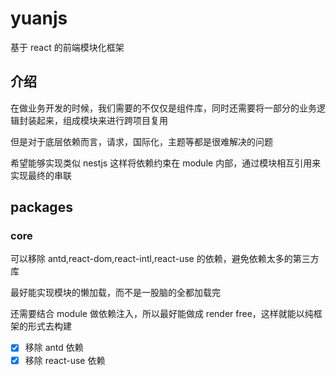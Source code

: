 # yuanjs

基于 react 的前端模块化框架

## 介绍

在做业务开发的时候，我们需要的不仅仅是组件库，同时还需要将一部分的业务逻辑封装起来，组成模块来进行跨项目复用

但是对于底层依赖而言，请求，国际化，主题等都是很难解决的问题

希望能够实现类似 nestjs 这样将依赖约束在 module 内部，通过模块相互引用来实现最终的串联

## packages

### core

可以移除 antd,react-dom,react-intl,react-use 的依赖，避免依赖太多的第三方库

最好能实现模块的懒加载，而不是一股脑的全都加载完

还需要结合 module 做依赖注入，所以最好能做成 render free，这样就能以纯框架的形式去构建

- [x] 移除 antd 依赖
- [x] 移除 react-use 依赖
